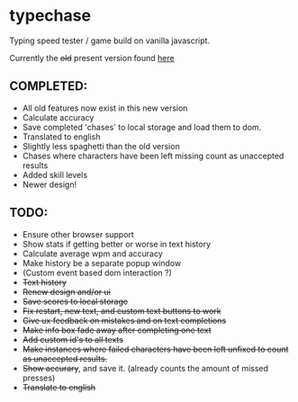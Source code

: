 # typechase
Typing speed tester / game build on vanilla javascript.

Currently the ~~old~~ present version found [here](https://arttu.pennanen.org/sub/typechase/)

## COMPLETED:
* All old features now exist in this new version
* Calculate accuracy
* Save completed 'chases' to local storage and load them to dom.
* Translated to english
* Slightly less spaghetti than the old version
* Chases where characters have been left missing count as unaccepted results
* Added skill levels
* Newer design!

## TODO:

* Ensure other browser support
* Show stats if getting better or worse in text history
* Calculate average wpm and accuracy
* Make history be a separate popup window
* (Custom event based dom interaction ?)
* ~~Text history~~
* ~~Renew design and/or ui~~
* ~~Save scores to local storage~~
* ~~Fix restart, new text, and custom text buttons to work~~
* ~~Give ux feedback on mistakes and on text completions~~ 
* ~~Make info box fade away after completing one text~~ 
* ~~Add custom id's to all texts~~
* ~~Make instances where failed characters have been left unfixed to count as unaccepted results.~~
* ~~Show accurary~~, and save it. (already counts the amount of missed presses)
* ~~Translate to english~~ 
